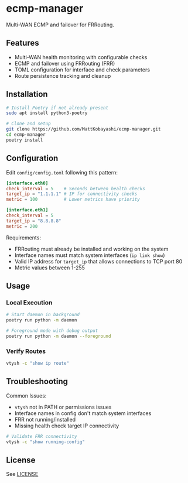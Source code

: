 # ecmp-manager

Multi-WAN ECMP and failover for FRRouting.

## Features

- Multi-WAN health monitoring with configurable checks
- ECMP and failover using FRRouting (FRR)
- TOML configuration for interface and check parameters
- Route persistence tracking and cleanup

## Installation

```bash
# Install Poetry if not already present
sudo apt install python3-poetry

# Clone and setup
git clone https://github.com/MattKobayashi/ecmp-manager.git
cd ecmp-manager
poetry install
```

## Configuration

Edit `config/config.toml` following this pattern:

```toml
[interface.eth0]
check_interval = 5    # Seconds between health checks
target_ip = "1.1.1.1" # IP for connectivity checks
metric = 100          # Lower metrics have priority

[interface.eth1]
check_interval = 5
target_ip = "8.8.8.8"
metric = 200
```

Requirements:

- FRRouting must already be installed and working on the system
- Interface names must match system interfaces (`ip link show`)
- Valid IP address for `target_ip` that allows connections to TCP port 80
- Metric values between 1-255

## Usage

### Local Execution

```bash
# Start daemon in background
poetry run python -m daemon

# Foreground mode with debug output
poetry run python -m daemon --foreground
```

### Verify Routes

```bash
vtysh -c "show ip route"
```

## Troubleshooting

Common Issues:

- `vtysh` not in PATH or permissions issues
- Interface names in config don't match system interfaces
- FRR not running/installed
- Missing health check target IP connectivity

```bash
# Validate FRR connectivity
vtysh -c "show running-config"
```

## License

See [LICENSE](LICENSE)
